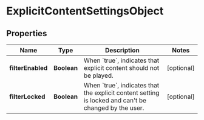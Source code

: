 

# ExplicitContentSettingsObject

## Properties

Name | Type | Description | Notes
------------ | ------------- | ------------- | -------------
**filterEnabled** | **Boolean** | When &#x60;true&#x60;, indicates that explicit content should not be played.  |  [optional]
**filterLocked** | **Boolean** | When &#x60;true&#x60;, indicates that the explicit content setting is locked and can&#39;t be changed by the user.  |  [optional]



